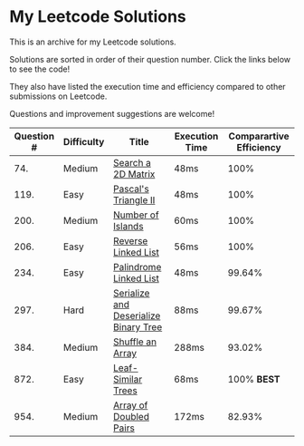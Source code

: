 # My Leetcode Solutions

This is an archive for my Leetcode solutions.

Solutions are sorted in order of their question number. Click the links below to see the code!

They also have listed the execution time and efficiency compared to other submissions on Leetcode.

Questions and improvement suggestions are welcome!

| Question # | Difficulty  | Title  | Execution Time | Comparartive Efficiency |
|------------|-------------|--------|----------------|-------------------------|
| 74. |  Medium | [Search a 2D Matrix](./solutions/74.js) | 48ms |  100% | 
| 119. | Easy | [Pascal's Triangle II](./solutions/119.js) | 48ms | 100% |
| 200. | Medium | [Number of Islands](./solutions/200.js) | 60ms | 100% |
| 206. | Easy | [Reverse Linked List](./solutions/206.js) | 56ms | 100% |
| 234. | Easy | [Palindrome Linked List](./solutions/234.js) | 48ms | 99.64%|
| 297. | Hard | [Serialize and Deserialize Binary Tree](./solutions/297.js) | 88ms | 99.67% |
| 384. | Medium | [Shuffle an Array](./solutions/384.js) | 288ms | 93.02% |
| 872. | Easy | [Leaf-Similar Trees](./solutions/872.js) | 68ms | 100% **BEST** |
| 954. | Medium | [Array of Doubled Pairs](./solutions/954.js) | 172ms | 82.93% |
